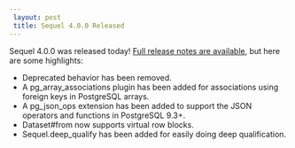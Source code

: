 ```yaml
---
 layout: post
 title: Sequel 4.0.0 Released
---
```


Sequel 4.0.0 was released today!  <a href="/rdoc/files/doc/release_notes/4_0_0_txt.html">Full release notes are available</a>, but here are some highlights:

* Deprecated behavior has been removed.
* A pg_array_associations plugin has been added for associations using foreign keys in PostgreSQL arrays.
* A pg_json_ops extension has been added to support the JSON operators and functions in PostgreSQL 9.3+.
* Dataset#from now supports virtual row blocks.
* Sequel.deep_qualify has been added for easily doing deep qualification.

